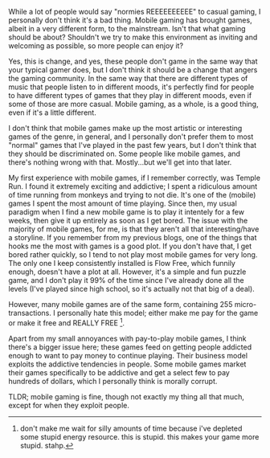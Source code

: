While a lot of people would say "normies REEEEEEEEEE" to casual gaming, I
personally don't think it's a bad thing. Mobile gaming has brought games,
albeit in a very different form, to the mainstream. Isn't that what gaming
should be about? Shouldn't we try to make this environment as inviting and
welcoming as possible, so more people can enjoy it?

Yes, this is change, and yes, these people don't game in the same way that your
typical gamer does, but I don't think it should be a change that angers the
gaming community. In the same way that there are different types of music that
people listen to in different moods, it's perfectly find for people to have
different types of games that they play in different moods, even if some of
those are more casual. Mobile gaming, as a whole, is a good thing, even if it's
a little different.

I don't think that mobile games make up the most artistic or interesting games
of the genre, in general, and I personally don't prefer them to most "normal"
games that I've played in the past few years, but I don't think that they
should be discriminated on. Some people like mobile games, and there's nothing
wrong with that. Mostly...but we'll get into that later.

My first experience with mobile games, if I remember correctly, was Temple Run.
I found it extremely exciting and addictive; I spent a ridiculous amount of
time running from monkeys and trying to not die. It's one of the (mobile) games
I spent the most amount of time playing. Since then, my usual paradigm when I
find a new mobile game is to play it intentely for a few weeks, then give it up
entirely as soon as I get bored. The issue with the majority of mobile games,
for me, is that they aren't all that interesting/have a storyline. If you
remember from my previous blogs, one of the things that hooks me the most with
games is a good plot. If you don't have that, I get bored rather quickly, so I
tend to not play most mobile games for very long.
The only one I keep consistently installed is Flow Free, which funnily enough,
doesn't have a plot at all. However, it's a simple and fun puzzle game, and I
don't play it 99% of the time since I've already done all the levels (I've
played since high school, so it's actually not that big of a deal).

However, many mobile games are of the same form, containing 255
micro-transactions. I personally hate this model; either make me pay for the
game or make it free and REALLY FREE [^1].

Apart from my small annoyances with pay-to-play mobile games, I think there's a
bigger issue here; these games feed on getting people addicted enough to want
to pay money to continue playing. Their business model exploits the addictive
tendencies in people. Some mobile games market their games specifically to be
addictive and get a select few to pay hundreds of dollars, which I personally
think is morally corrupt.

TLDR; mobile gaming is fine, though not exactly my thing all that much, except
for when they exploit people.

[^1]: don't make me wait for silly amounts of time because i've depleted some stupid
energy resource. this is stupid. this makes your game more stupid. stahp.

[^2]: i don't really feel like footnotes today. i'm not in the mood. don't hate
  me or think i'm a pos for this. kthxbai
